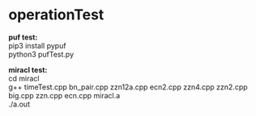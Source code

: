 # operationTest

**puf test:**  
pip3 install pypuf  
python3 pufTest.py 

**miracl test:**  
cd miracl  
g++ timeTest.cpp bn_pair.cpp zzn12a.cpp ecn2.cpp zzn4.cpp zzn2.cpp big.cpp zzn.cpp ecn.cpp miracl.a  
./a.out  

